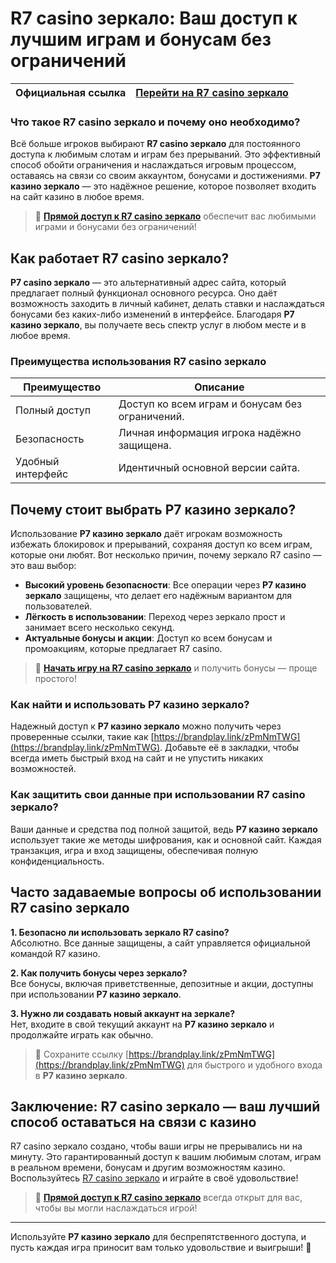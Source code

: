 # R7 casino зеркало: Ваш доступ к лучшим играм и бонусам без ограничений

| Официальная ссылка | [Перейти на R7 casino зеркало](https://brandplay.link/zPmNmTWG) |
|--------------------|---------------------------------------------------------------|

### Что такое R7 casino зеркало и почему оно необходимо?

Всё больше игроков выбирают **R7 casino зеркало** для постоянного доступа к любимым слотам и играм без прерываний. Это эффективный способ обойти ограничения и наслаждаться игровым процессом, оставаясь на связи со своим аккаунтом, бонусами и достижениями. **Р7 казино зеркало** — это надёжное решение, которое позволяет входить на сайт казино в любое время.

> 🎲 **[Прямой доступ к R7 casino зеркало](https://brandplay.link/zPmNmTWG)** обеспечит вас любимыми играми и бонусами без ограничений!

## Как работает R7 casino зеркало?

**Р7 casino зеркало** — это альтернативный адрес сайта, который предлагает полный функционал основного ресурса. Оно даёт возможность заходить в личный кабинет, делать ставки и наслаждаться бонусами без каких-либо изменений в интерфейсе. Благодаря **Р7 казино зеркало**, вы получаете весь спектр услуг в любом месте и в любое время.

### Преимущества использования R7 casino зеркало

| Преимущество        | Описание |
|---------------------|----------|
| Полный доступ       | Доступ ко всем играм и бонусам без ограничений. |
| Безопасность        | Личная информация игрока надёжно защищена. |
| Удобный интерфейс   | Идентичный основной версии сайта. |

## Почему стоит выбрать Р7 казино зеркало?

Использование **Р7 казино зеркало** даёт игрокам возможность избежать блокировок и прерываний, сохраняя доступ ко всем играм, которые они любят. Вот несколько причин, почему зеркало R7 casino — это ваш выбор:

- **Высокий уровень безопасности**: Все операции через **Р7 казино зеркало** защищены, что делает его надёжным вариантом для пользователей.
- **Лёгкость в использовании**: Переход через зеркало прост и занимает всего несколько секунд.
- **Актуальные бонусы и акции**: Доступ ко всем бонусам и промоакциям, которые предлагает R7 casino.
  
> 🌟 **[Начать игру на R7 casino зеркало](https://brandplay.link/zPmNmTWG)** и получить бонусы — проще простого!

### Как найти и использовать Р7 казино зеркало?

Надежный доступ к **Р7 казино зеркало** можно получить через проверенные ссылки, такие как [https://brandplay.link/zPmNmTWG](https://brandplay.link/zPmNmTWG). Добавьте её в закладки, чтобы всегда иметь быстрый вход на сайт и не упустить никаких возможностей.

### Как защитить свои данные при использовании R7 casino зеркало?

Ваши данные и средства под полной защитой, ведь **Р7 казино зеркало** использует такие же методы шифрования, как и основной сайт. Каждая транзакция, игра и вход защищены, обеспечивая полную конфиденциальность.

## Часто задаваемые вопросы об использовании R7 casino зеркало

**1. Безопасно ли использовать зеркало R7 casino?**  
Абсолютно. Все данные защищены, а сайт управляется официальной командой R7 казино.

**2. Как получить бонусы через зеркало?**  
Все бонусы, включая приветственные, депозитные и акции, доступны при использовании **Р7 казино зеркало**.

**3. Нужно ли создавать новый аккаунт на зеркале?**  
Нет, входите в свой текущий аккаунт на **Р7 казино зеркало** и продолжайте играть как обычно.

> 📌 Сохраните ссылку [https://brandplay.link/zPmNmTWG](https://brandplay.link/zPmNmTWG) для быстрого и удобного входа в **Р7 казино зеркало**.

## Заключение: R7 casino зеркало — ваш лучший способ оставаться на связи с казино

R7 casino зеркало создано, чтобы ваши игры не прерывались ни на минуту. Это гарантированный доступ к вашим любимым слотам, играм в реальном времени, бонусам и другим возможностям казино. Воспользуйтесь [R7 casino зеркало](https://brandplay.link/zPmNmTWG) и играйте в своё удовольствие!

> 🚀 **[Прямой доступ к R7 casino зеркало](https://brandplay.link/zPmNmTWG)** всегда открыт для вас, чтобы вы могли наслаждаться игрой!

---

Используйте **Р7 казино зеркало** для беспрепятственного доступа, и пусть каждая игра приносит вам только удовольствие и выигрыши! 🎉
